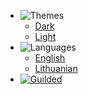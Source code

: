- ![Themes](https://docs.reguilded.dev/docs/files/NavbarSVGs/Brightness.svg)
  - <a href="#" data-link-title="Dark">Dark</a>
  - <a href="#" data-link-title="Light">Light</a>
- ![Languages](https://docs.reguilded.dev/docs/files/NavbarSVGs/Translate.svg)
  - [English](/)
  - [Lithuanian](/lt_LT/)
- [![Guilded](https://docs.reguilded.dev/docs/files/NavbarSVGs/Guilded.svg)](https://guilded.gg/ReGuilded)